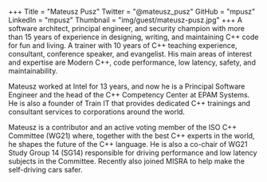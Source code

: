 +++
Title = "Mateusz Pusz"
Twitter = "@mateusz_pusz"
GitHub = "mpusz"
LinkedIn = "mpusz"
Thumbnail = "img/guest/mateusz-pusz.jpg"
+++
A software architect, principal engineer, and security champion with more than 15 years of experience in designing, writing, and maintaining C++ code for fun and living. A trainer with 10 years of C++ teaching experience, consultant, conference speaker, and evangelist. His main areas of interest and expertise are Modern C++, code performance, low latency, safety, and maintainability.

Mateusz worked at Intel for 13 years, and now he is a Principal Software Engineer and the head of the C++ Competency Center at EPAM Systems. He is also a founder of Train IT that provides dedicated C++ trainings and consultant services to corporations around the world.

Mateusz is a contributor and an active voting member of the ISO C++ Committee (WG21) where, together with the best C++ experts in the world, he shapes the future of the C++ language. He is also a co-chair of WG21 Study Group 14 (SG14)  responsible for driving performance and low latency subjects in the Committee. Recently also joined MISRA to help make the self-driving cars safer.